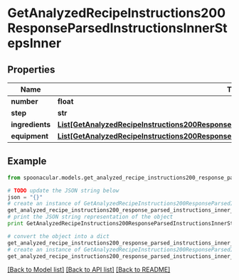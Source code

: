 # GetAnalyzedRecipeInstructions200ResponseParsedInstructionsInnerStepsInner


## Properties

Name | Type | Description | Notes
------------ | ------------- | ------------- | -------------
**number** | **float** |  | 
**step** | **str** |  | 
**ingredients** | [**List[GetAnalyzedRecipeInstructions200ResponseParsedInstructionsInnerStepsInnerIngredientsInner]**](GetAnalyzedRecipeInstructions200ResponseParsedInstructionsInnerStepsInnerIngredientsInner.md) |  | [optional] 
**equipment** | [**List[GetAnalyzedRecipeInstructions200ResponseParsedInstructionsInnerStepsInnerIngredientsInner]**](GetAnalyzedRecipeInstructions200ResponseParsedInstructionsInnerStepsInnerIngredientsInner.md) |  | [optional] 

## Example

```python
from spoonacular.models.get_analyzed_recipe_instructions200_response_parsed_instructions_inner_steps_inner import GetAnalyzedRecipeInstructions200ResponseParsedInstructionsInnerStepsInner

# TODO update the JSON string below
json = "{}"
# create an instance of GetAnalyzedRecipeInstructions200ResponseParsedInstructionsInnerStepsInner from a JSON string
get_analyzed_recipe_instructions200_response_parsed_instructions_inner_steps_inner_instance = GetAnalyzedRecipeInstructions200ResponseParsedInstructionsInnerStepsInner.from_json(json)
# print the JSON string representation of the object
print GetAnalyzedRecipeInstructions200ResponseParsedInstructionsInnerStepsInner.to_json()

# convert the object into a dict
get_analyzed_recipe_instructions200_response_parsed_instructions_inner_steps_inner_dict = get_analyzed_recipe_instructions200_response_parsed_instructions_inner_steps_inner_instance.to_dict()
# create an instance of GetAnalyzedRecipeInstructions200ResponseParsedInstructionsInnerStepsInner from a dict
get_analyzed_recipe_instructions200_response_parsed_instructions_inner_steps_inner_form_dict = get_analyzed_recipe_instructions200_response_parsed_instructions_inner_steps_inner.from_dict(get_analyzed_recipe_instructions200_response_parsed_instructions_inner_steps_inner_dict)
```
[[Back to Model list]](../README.md#documentation-for-models) [[Back to API list]](../README.md#documentation-for-api-endpoints) [[Back to README]](../README.md)


